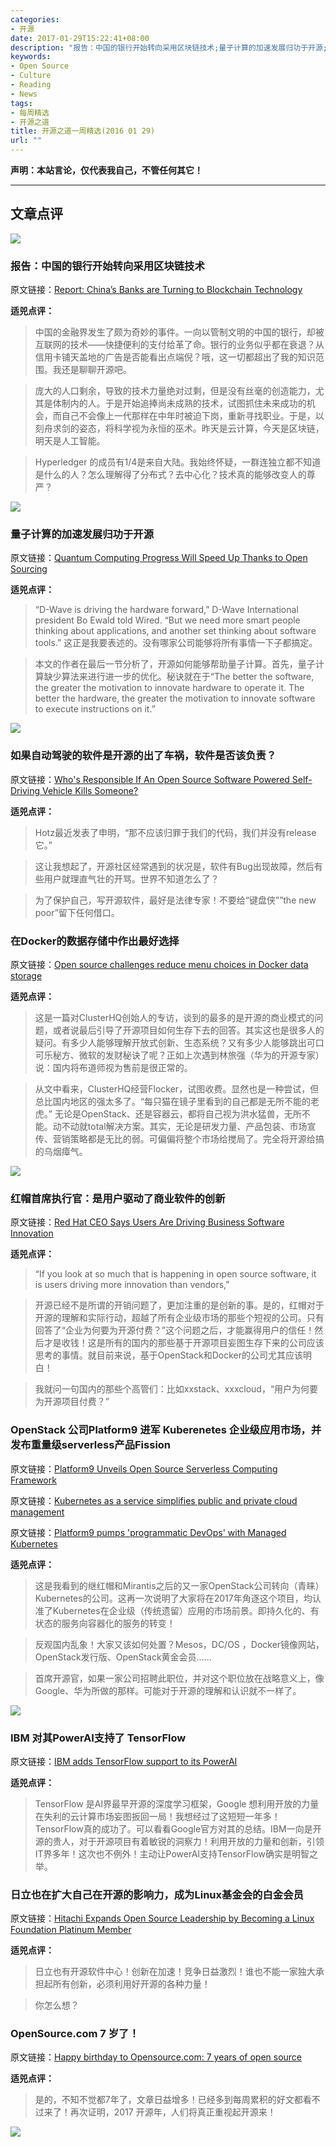 ```yaml
---
categories:
- 开源
date: 2017-01-29T15:22:41+08:00
description: "报告：中国的银行开始转向采用区块链技术;量子计算的加速发展归功于开源;如果自动驾驶的软件是开源的出了车祸，软件是否该负责？在Docker的数据存储中作出最好选择;红帽首席执行官：是用户驱动了商业软件的创新;OpenStack 公司Platform9 进军 Kuberenetes 企业级应用市场，并发布重量级serverless产品Fission;IBM 对其PowerAI支持了 TensorFlow;OpenSource.com 7 岁了！"
keywords:
- Open Source
- Culture
- Reading
- News
tags:
- 每周精选
- 开源之道
title: 开源之道一周精选(2016 01 29)
url: ""
---
```


**声明：本站言论，仅代表我自己，不管任何其它！**

---

## 文章点评

![](https://cdn4.cryptocoinsnews.com/wp-content/uploads/2017/01/PBOC-Stock.jpg)

### 报告：中国的银行开始转向采用区块链技术

原文链接：[Report: China’s Banks are Turning to Blockchain Technology](https://www.cryptocoinsnews.com/report-chinas-banks-turning-blockchain-technology/)

**适兕点评：**

> 中国的金融界发生了颇为奇妙的事件。一向以管制文明的中国的银行，却被互联网的技术——快捷便利的支付给革了命。银行的业务似乎都在衰退？从信用卡铺天盖地的广告是否能看出点端倪？哦，这一切都超出了我的知识范围。我还是聊聊开源吧。

> 庞大的人口剩余，导致的技术力量绝对过剩，但是没有丝毫的创造能力，尤其是体制内的人。于是开始追捧尚未成熟的技术，试图抓住未来成功的机会，而自己不会像上一代那样在中年时被迫下岗，重新寻找职业。于是，以刻舟求剑的姿态，将科学视为永恒的巫术。昨天是云计算，今天是区块链，明天是人工智能。

> Hyperledger 的成员有1/4是来自大陆。我始终怀疑，一群连独立都不知道是什么的人？怎么理解得了分布式？去中心化？技术真的能够改变人的尊严？

![](https://singularityhub.com/wp-content/uploads/2017/01/quantum-computing-1068x600.jpg)

### 量子计算的加速发展归功于开源

原文链接：[Quantum Computing Progress Will Speed Up Thanks to Open Sourcing](https://singularityhub.com/2017/01/28/quantum-computing-progress-will-speed-up-thanks-to-open-sourcing/)

**适兕点评：**

>“D-Wave is driving the hardware forward,” D-Wave International president Bo Ewald told Wired. “But we need more smart people thinking about applications, and another set thinking about software tools.” 这正是我要表述的。没有哪家公司能够将所有事情一下子都搞定。

> 本文的作者在最后一节分析了，开源如何能够帮助量子计算。首先，量子计算缺少算法来进行进一步的优化。秘诀就在于“The better the software, the greater the motivation to innovate hardware to operate it. The better the hardware, the greater the motivation to innovate software to execute instructions on it.”

![](http://hothardware.com/ContentImages/NewsItem/40052/content/small_code.jpg)

### 如果自动驾驶的软件是开源的出了车祸，软件是否该负责？

原文链接：[Who's Responsible If An Open Source Software Powered Self-Driving Vehicle Kills Someone?](http://hothardware.com/news/whos-responsible-if-an-open-source-software-powered-self-driving-vehicle-kills-someone)

**适兕点评：**

> Hotz最近发表了申明，“那不应该归罪于我们的代码，我们并没有release它。”

> 这让我想起了，开源社区经常遇到的状况是，软件有Bug出现故障，然后有些用户就理直气壮的开骂。世界不知道怎么了？

> 为了保护自己，写开源软件，最好是法律专家！不要给“键盘侠””the new poor”留下任何借口。

### 在Docker的数据存储中作出最好选择

原文链接：[Open source challenges reduce menu choices in Docker data storage](http://searchitoperations.techtarget.com/news/450411889/Open-source-challenges-reduce-menu-choices-in-Docker-data-storage)

**适兕点评：**

> 这是一篇对ClusterHQ创始人的专访，谈到的最多的是开源的商业模式的问题，或者说最后引导了开源项目如何生存下去的回答。其实这也是很多人的疑问。有多少人能够理解开放式创新、生态系统？又有多少人能够跳出可口可乐秘方、微软的发财秘诀了呢？正如上次遇到林旅强（华为的开源专家）说：国内将布道师视为售前是很正常的。

> 从文中看来，ClusterHQ经营Flocker，试图收费。显然也是一种尝试，但总比国内地区的强太多了。“每只猫在镜子里看到的自己都是无所不能的老虎。” 无论是OpenStack、还是容器云，都将自己视为洪水猛兽，无所不能。动不动就total解决方案。其实，无论是研发力量、产品包装、市场宣传、营销策略都是无比的弱。可偏偏将整个市场给搅局了。完全将开源给搞的乌烟瘴气。

![](http://si.wsj.net/public/resources/images/BN-RT391_0123_c_J_20170123163801.jpg)

### 红帽首席执行官：是用户驱动了商业软件的创新

原文链接：[Red Hat CEO Says Users Are Driving Business Software Innovation](http://blogs.wsj.com/cio/2017/01/23/red-hat-ceo-says-users-are-driving-business-software-innovation/)

**适兕点评：**

> “If you look at so much that is happening in open source software, it is users driving more innovation than vendors,”

> 开源已经不是所谓的开销问题了，更加注重的是创新的事。是的，红帽对于开源的理解和实际行动，超越了所有企业级市场的那些个短视的公司。只有回答了“企业为何要为开源付费？”这个问题之后，才能赢得用户的信任！然后才是收钱！这是所有的国内的那些基于开源项目妄图生存下来的公司应该思考的事情。就目前来说，基于OpenStack和Docker的公司尤其应该明白！

> 我就问一句国内的那些个高管们：比如xxstack、xxxcloud，“用户为何要为开源项目付费？”

### OpenStack 公司Platform9 进军 Kuberenetes 企业级应用市场，并发布重量级serverless产品Fission

原文链接：[Platform9 Unveils Open Source Serverless Computing Framework](http://www.itbusinessedge.com/blogs/it-unmasked/platform9-unveils-open-source-serverless-computing-framework.html)

原文链接：[Kubernetes as a service simplifies public and private cloud management](http://www.infoworld.com/article/3161153/open-source-tools/kubernetes-as-a-service-simplifies-public-and-private-cloud-management.html)

原文链接：[Platform9 pumps 'programmatic DevOps' with Managed Kubernetes](http://www.computerweekly.com/blog/Open-Source-Insider/Platform9-pumps-programmatic-DevOps-with-Managed-Kubernetes)

**适兕点评：**

> 这是我看到的继红帽和Mirantis之后的又一家OpenStack公司转向（青睐）Kubernetes的公司。这再一次说明了大家将在2017年角逐这个项目，均认准了Kubernetes在企业级（传统遗留）应用的市场前景。即持久化的、有状态的服务向容器化的服务的转变！

> 反观国内乱象！大家又该如何处置？Mesos，DC/OS ，Docker镜像网站，OpenStack发行版、OpenStack黄金会员......

> 首席开源官，如果一家公司招聘此职位，并对这个职位放在战略意义上，像Google、华为所做的那样。可能对于开源的理解和认识就不一样了。

![](http://zdnet2.cbsistatic.com/hub/i/r/2016/10/27/d1ad50fa-2cc3-4507-9052-8bf8608f1c36/resize/770xauto/289f5890c05133a57e20b08b9731bd98/screen-shot-2016-10-27-at-09-08-03.jpg)

### IBM 对其PowerAI支持了 TensorFlow

原文链接：[IBM adds TensorFlow support to its PowerAI](http://www.zdnet.com/article/ibm-adds-tensorflow-support-to-its-powerai/)

**适兕点评：**

> TensorFlow 是AI界最早开源的深度学习框架，Google 想利用开放的力量在失利的云计算市场妄图扳回一局！我想经过了这短短一年多！TensorFlow真的成功了。可以看看Google官方对其的总结。IBM一向是开源的贵人，对于开源项目有着敏锐的洞察力！利用开放的力量和创新，引领IT界多年！这次也不例外！主动让PowerAI支持TensorFlow确实是明智之举。

### 日立也在扩大自己在开源的影响力，成为Linux基金会的白金会员

原文链接：[Hitachi Expands Open Source Leadership by Becoming a Linux Foundation Platinum Member](https://www.yahoo.com/news/hitachi-expands-open-source-leadership-becoming-linux-foundation-140000193.html)

**适兕点评：**

> 日立也有开源软件中心！创新在加速！竞争日益激烈！谁也不能一家独大承担起所有创新，必须利用好开源的各种力量！

> 你怎么想？

### OpenSource.com 7 岁了！

原文链接：[Happy birthday to Opensource.com: 7 years of open source](https://opensource.com/article/17/1/happy-birthday-7)

**适兕点评：**

> 是的，不知不觉都7年了，文章日益增多！已经多到每周累积的好文都看不过来了！再次证明，2017 开源年，人们将真正重视起开源来！

![](https://opensource.com/sites/default/files/images/life-uploads/opensource.com_2016_wordcloud.png)
